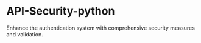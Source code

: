 # API-Security-python
Enhance the authentication system with comprehensive security measures and validation.
